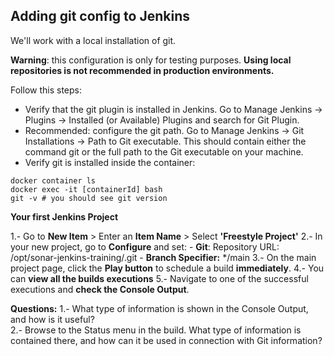 

## Adding git config to Jenkins

We'll work with a local installation of git. 

**Warning**: this configuration is only for testing purposes. **Using local repositories is not recommended in production environments.**

Follow this steps:

- Verify that the git plugin is installed in Jenkins. Go to Manage Jenkins → Plugins → Installed (or Available) Plugins and search for Git Plugin.
- Recommended: configure the git path. Go to Manage Jenkins → Git Installations → Path to Git executable. This should contain either the command git or the full path to the Git executable on your machine.
- Verify git is installed inside the container:

```
docker container ls
docker exec -it [containerId] bash
git -v # you should see git version
```

**Your first Jenkins Project**

1.- Go to **New Item** > Enter an **Item Name** > Select **'Freestyle Project'**
2.- In your new project, go to **Configure** and set:
	- **Git**: Repository URL: /opt/sonar-jenkins-training/.git
	- **Branch Specifier:** \*/main
3.- On the main project page, click the **Play button** to schedule a build **immediately**.
4.- You can **view all the builds executions**
5.- Navigate to one of the successful executions and **check the Console Output**.

**Questions:** 
1.- What type of information is shown in the Console Output, and how is it useful?	
2.- Browse to the Status menu in the build. What type of information is contained there, and how can it be used in connection with Git information?



